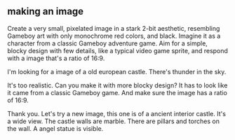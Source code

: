 ## making an image

Create a very small, pixelated image in a stark 2-bit aesthetic, resembling Gameboy art with only monochrome red colors, and black. Imagine it as a character from a classic Gameboy adventure game. Aim for a simple, blocky design with few details, like a typical video game sprite, and respond with a image that's a ratio of 16:9.

I'm looking for a image of a old european castle. There's thunder in the sky.

It's too realistic. Can you make it with more blocky design? It has to look like it came from a classic Gameboy game. And make sure the image has a ratio of 16:9.

Thank you. Let's try a new image, this one is of a ancient interior castle. It's a wide view. The castle walls are marble. There are pillars and torches on the wall. A angel statue is visible. 